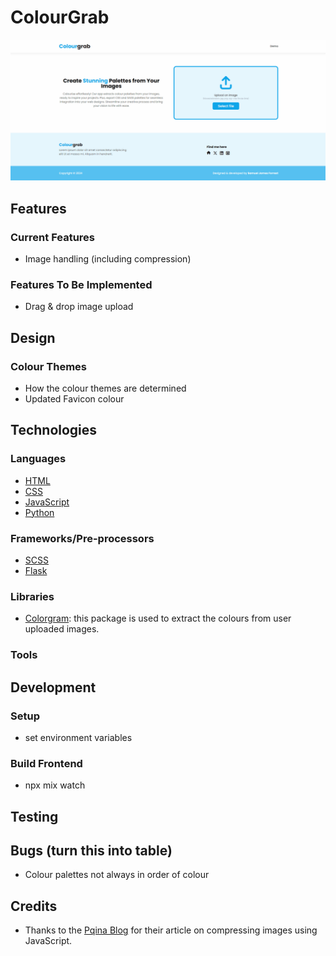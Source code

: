 # ColourGrab

![ColourGrab Cover Image](./docs/colourgrab-cover-image.gif)

## Features

### Current Features
- Image handling (including compression)

### Features To Be Implemented
- Drag & drop image upload

## Design

### Colour Themes
- How the colour themes are determined
- Updated Favicon colour

## Technologies

### Languages
- [HTML](https://developer.mozilla.org/en-US/docs/Web/HTML)
- [CSS](https://developer.mozilla.org/en-US/docs/Web/CSS)
- [JavaScript](https://developer.mozilla.org/en-US/docs/Learn/JavaScript)
- [Python](https://www.python.org/)

### Frameworks/Pre-processors
- [SCSS](https://sass-lang.com/)
- [Flask](https://flask.palletsprojects.com/en/3.0.x/)

### Libraries
- [Colorgram](https://pypi.org/project/colorgram.py/): this package is used to extract the colours from user uploaded images.

### Tools

## Development

### Setup
- set environment variables

### Build Frontend
- npx mix watch

## Testing

## Bugs (turn this into table)
- Colour palettes not always in order of colour

## Credits
- Thanks to the [Pqina Blog](https://pqina.nl/blog/compress-image-before-upload/#saving-the-compressed-image-back-to-the-file-input) for their article on compressing images using JavaScript.